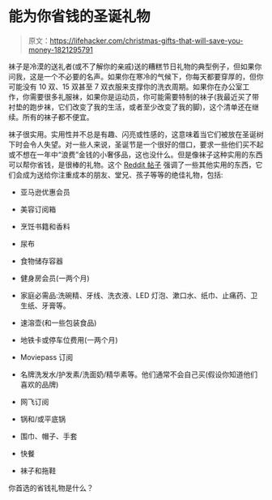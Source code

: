 # 能为你省钱的圣诞礼物

> 原文：<https://lifehacker.com/christmas-gifts-that-will-save-you-money-1821295791>

袜子是冷漠的送礼者(或不了解你的亲戚)送的糟糕节日礼物的典型例子，但如果你问我，这是一个不必要的名声。如果你在寒冷的气候下，你每天都要穿厚的，但你可能没有 10 双、15 双甚至 7 双衣服来支撑你的洗衣周期。如果你在办公室工作，你需要很多礼服袜，如果你是运动员，你可能需要特制的袜子(我最近买了带衬垫的跑步袜，它们改变了我的生活，或者至少改变了我的脚)，这个清单还在继续。所有的袜子都不便宜。



袜子很实用。实用性并不总是有趣、闪亮或性感的，这意味着当它们被放在圣诞树下时会令人失望。对一些人来说，圣诞节是一个很好的借口，要求一些他们买不起或不想在一年中“浪费”金钱的小奢侈品，这也没什么。但是像袜子这种实用的东西可以帮你省钱，是很棒的礼物。这个 [Reddit 帖子](https://www.reddit.com/r/Frugal/comments/7787hx/what_kind_of_christmas_presents_can_i_ask_for/) 强调了一些其他实用的东西，它们会成为送给你注重成本的朋友、堂兄、孩子等等的绝佳礼物，包括:

*   亚马逊优惠会员
*   美容订阅箱
*   烹饪书籍和香料
*   尿布
*   食物储存容器
*   健身房会员(一两个月)
*   家庭必需品:洗碗精、牙线、洗衣液、LED 灯泡、漱口水、纸巾、止痛药、卫生纸、牙膏等。
*   速溶壶(和一些包装食品)
*   地铁卡或停车位费用(一两个月)
*   Moviepass 订阅
*   名牌洗发水/护发素/洗面奶/精华素等。他们通常不会自己买(假设你知道他们喜欢的品牌)
*   网飞订阅
*   锅和/或平底锅
*   围巾、帽子、手套

*   快餐
*   袜子和拖鞋

你首选的省钱礼物是什么？